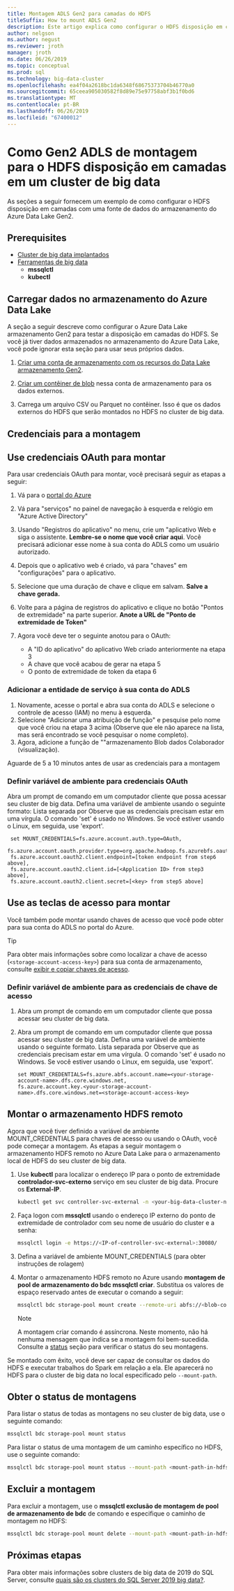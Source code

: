 ```yaml
---
title: Montagem ADLS Gen2 para camadas do HDFS
titleSuffix: How to mount ADLS Gen2
description: Este artigo explica como configurar o HDFS disposição em camadas para montar um sistema de arquivo externo do armazenamento do Azure Data Lake no HDFS em um cluster de big data do SQL Server 2019 (visualização).
author: nelgson
ms.author: negust
ms.reviewer: jroth
manager: jroth
ms.date: 06/26/2019
ms.topic: conceptual
ms.prod: sql
ms.technology: big-data-cluster
ms.openlocfilehash: ea4f04a2618bc1da6348f68675373704b46770a0
ms.sourcegitcommit: 65ceea905030582f8d89e75e97758abf3b1f0bd6
ms.translationtype: MT
ms.contentlocale: pt-BR
ms.lasthandoff: 06/26/2019
ms.locfileid: "67400012"
---
```

# <a name="how-to-mount-adls-gen2-for-hdfs-tiering-in-a-big-data-cluster"></a>Como Gen2 ADLS de montagem para o HDFS disposição em camadas em um cluster de big data

As seções a seguir fornecem um exemplo de como configurar o HDFS disposição em camadas com uma fonte de dados do armazenamento do Azure Data Lake Gen2.

## <a name="prerequisites"></a>Prerequisites

- [Cluster de big data implantados](deployment-guidance.md)
- [Ferramentas de big data](deploy-big-data-tools.md)
  - **mssqlctl**
  - **kubectl**

## <a id="load"></a> Carregar dados no armazenamento do Azure Data Lake

A seção a seguir descreve como configurar o Azure Data Lake armazenamento Gen2 para testar a disposição em camadas do HDFS. Se você já tiver dados armazenados no armazenamento do Azure Data Lake, você pode ignorar esta seção para usar seus próprios dados.

1. [Criar uma conta de armazenamento com os recursos do Data Lake armazenamento Gen2](https://docs.microsoft.com/azure/storage/blobs/data-lake-storage-quickstart-create-account).

1. [Criar um contêiner de blob](https://docs.microsoft.com/azure/storage/blobs/storage-quickstart-blobs-portal) nessa conta de armazenamento para os dados externos.

1. Carrega um arquivo CSV ou Parquet no contêiner. Isso é que os dados externos do HDFS que serão montados no HDFS no cluster de big data.

## <a name="credentials-for-mounting"></a>Credenciais para a montagem

## <a name="use-oauth-credentials-to-mount"></a>Use credenciais OAuth para montar

Para usar credenciais OAuth para montar, você precisará seguir as etapas a seguir:

1. Vá para o [portal do Azure](https://portal.azure.com)
1. Vá para "serviços" no painel de navegação à esquerda e relógio em "Azure Active Directory"
1. Usando "Registros do aplicativo" no menu, crie um "aplicativo Web e siga o assistente. **Lembre-se o nome que você criar aqui**. Você precisará adicionar esse nome à sua conta do ADLS como um usuário autorizado.
1. Depois que o aplicativo web é criado, vá para "chaves" em "configurações" para o aplicativo.
1. Selecione que uma duração de chave e clique em salvam. **Salve a chave gerada.**
1.  Volte para a página de registros do aplicativo e clique no botão "Pontos de extremidade" na parte superior. **Anote a URL de "Ponto de extremidade de Token"**
1. Agora você deve ter o seguinte anotou para o OAuth:

    - A "ID do aplicativo" do aplicativo Web criado anteriormente na etapa 3
    - A chave que você acabou de gerar na etapa 5
    - O ponto de extremidade de token da etapa 6

### <a name="adding-the-service-principal-to-your-adls-account"></a>Adicionar a entidade de serviço à sua conta do ADLS

1. Novamente, acesse o portal e abra sua conta do ADLS e selecione o controle de acesso (IAM) no menu à esquerda.
1. Selecione "Adicionar uma atribuição de função" e pesquise pelo nome que você criou na etapa 3 acima (Observe que ele não aparece na lista, mas será encontrado se você pesquisar o nome completo).
1. Agora, adicione a função de ""armazenamento Blob dados Colaborador (visualização).

Aguarde de 5 a 10 minutos antes de usar as credenciais para a montagem

### <a name="set-environment-variable-for-oauth-credentials"></a>Definir variável de ambiente para credenciais OAuth

Abra um prompt de comando em um computador cliente que possa acessar seu cluster de big data. Defina uma variável de ambiente usando o seguinte formato: Lista separada por Observe que as credenciais precisam estar em uma vírgula. O comando 'set' é usado no Windows. Se você estiver usando o Linux, em seguida, use 'export'.

   ```text
    set MOUNT_CREDENTIALS=fs.azure.account.auth.type=OAuth,
    fs.azure.account.oauth.provider.type=org.apache.hadoop.fs.azurebfs.oauth2.ClientCredsTokenProvider,
    fs.azure.account.oauth2.client.endpoint=[token endpoint from step6 above],
    fs.azure.account.oauth2.client.id=[<Application ID> from step3 above],
    fs.azure.account.oauth2.client.secret=[<key> from step5 above]
   ```

## <a name="use-access-keys-to-mount"></a>Use as teclas de acesso para montar

Você também pode montar usando chaves de acesso que você pode obter para sua conta do ADLS no portal do Azure.

 > [!TIP]
   > Para obter mais informações sobre como localizar a chave de acesso (`<storage-account-access-key>`) para sua conta de armazenamento, consulte [exibir e copiar chaves de acesso](https://docs.microsoft.com/azure/storage/common/storage-account-manage?#view-and-copy-access-keys).

### <a name="set-environment-variable-for-access-key-credentials"></a>Definir variável de ambiente para as credenciais de chave de acesso

1. Abra um prompt de comando em um computador cliente que possa acessar seu cluster de big data.

1. Abra um prompt de comando em um computador cliente que possa acessar seu cluster de big data. Defina uma variável de ambiente usando o seguinte formato. Lista separada por Observe que as credenciais precisam estar em uma vírgula. O comando 'set' é usado no Windows. Se você estiver usando o Linux, em seguida, use 'export'.

   ```text
   set MOUNT_CREDENTIALS=fs.azure.abfs.account.name=<your-storage-account-name>.dfs.core.windows.net,
   fs.azure.account.key.<your-storage-account-name>.dfs.core.windows.net=<storage-account-access-key>
   ```

## <a id="mount"></a> Montar o armazenamento HDFS remoto

Agora que você tiver definido a variável de ambiente MOUNT_CREDENTIALS para chaves de acesso ou usando o OAuth, você pode começar a montagem. As etapas a seguir montagem o armazenamento HDFS remoto no Azure Data Lake para o armazenamento local de HDFS do seu cluster de big data.

1. Use **kubectl** para localizar o endereço IP para o ponto de extremidade **controlador-svc-externo** serviço em seu cluster de big data. Procure os **External-IP**.

   ```bash
   kubectl get svc controller-svc-external -n <your-big-data-cluster-name>
   ```

1. Faça logon com **mssqlctl** usando o endereço IP externo do ponto de extremidade de controlador com seu nome de usuário do cluster e a senha:

   ```bash
   mssqlctl login -e https://<IP-of-controller-svc-external>:30080/
   ```
1. Defina a variável de ambiente MOUNT_CREDENTIALS (para obter instruções de rolagem)

1. Montar o armazenamento HDFS remoto no Azure usando **montagem de pool de armazenamento do bdc mssqlctl criar**. Substitua os valores de espaço reservado antes de executar o comando a seguir:

   ```bash
   mssqlctl bdc storage-pool mount create --remote-uri abfs://<blob-container-name>@<storage-account-name>.dfs.core.windows.net/ --mount-path /mounts/<mount-name>
   ```

   > [!NOTE]
   > A montagem criar comando é assíncrona. Neste momento, não há nenhuma mensagem que indica se a montagem foi bem-sucedida. Consulte a [status](#status) seção para verificar o status do seu montagens.

Se montado com êxito, você deve ser capaz de consultar os dados do HDFS e executar trabalhos do Spark em relação a ela. Ele aparecerá no HDFS para o cluster de big data no local especificado pelo `--mount-path`.

## <a id="status"></a> Obter o status de montagens

Para listar o status de todas as montagens no seu cluster de big data, use o seguinte comando:

```bash
mssqlctl bdc storage-pool mount status
```

Para listar o status de uma montagem de um caminho específico no HDFS, use o seguinte comando:

```bash
mssqlctl bdc storage-pool mount status --mount-path <mount-path-in-hdfs>
```

## <a id="delete"></a> Excluir a montagem

Para excluir a montagem, use o **mssqlctl exclusão de montagem de pool de armazenamento de bdc** de comando e especifique o caminho de montagem no HDFS:

```bash
mssqlctl bdc storage-pool mount delete --mount-path <mount-path-in-hdfs>
```

## <a name="next-steps"></a>Próximas etapas

Para obter mais informações sobre clusters de big data de 2019 do SQL Server, consulte [quais são os clusters do SQL Server 2019 big data?](big-data-cluster-overview.md).
